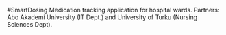 #SmartDosing
Medication tracking application for hospital wards. Partners: Abo Akademi University (IT Dept.) and University of Turku (Nursing Sciences Dept). 
